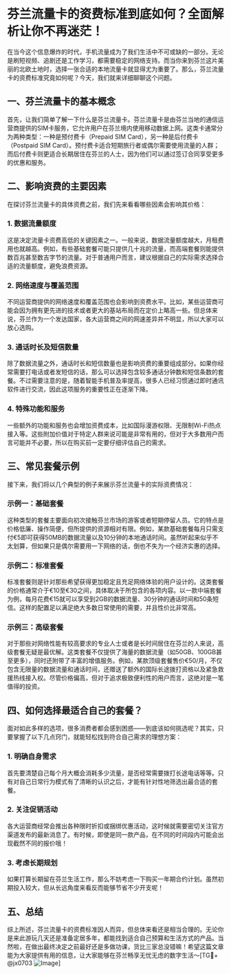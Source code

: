 # 芬兰流量卡的资费标准到底如何？全面解析让你不再迷茫！

在当今这个信息爆炸的时代，手机流量成为了我们生活中不可或缺的一部分。无论是刷短视频、追剧还是工作学习，都需要稳定的网络支持。而当你来到芬兰这片美丽的北欧土地时，选择一张合适的本地流量卡就显得尤为重要了。那么，芬兰流量卡的资费标准究竟如何呢？今天，我们就来详细聊聊这个问题。

## 一、芬兰流量卡的基本概念

首先，让我们简单了解一下什么是芬兰流量卡。芬兰流量卡是由芬兰当地的通信运营商提供的SIM卡服务，它允许用户在芬兰境内使用移动数据上网。这类卡通常分为两种类型：一种是预付费卡（Prepaid SIM Card），另一种是后付费卡（Postpaid SIM Card）。预付费卡适合短期旅行者或偶尔需要使用流量的人群；而后付费卡则更适合长期居住在芬兰的人士，因为他们可以通过签订合同享受更多的优惠和服务。

## 二、影响资费的主要因素

在探讨芬兰流量卡的具体资费之前，我们先来看看哪些因素会影响其价格：

### 1. 数据流量额度
这是决定流量卡资费高低的关键因素之一。一般来说，数据流量额度越大，月租费用也就越高。例如，有些基础套餐可能只提供几十兆的流量，而高端套餐则能提供数百兆甚至数吉字节的流量。对于普通用户而言，建议根据自己的实际需求选择合适的流量额度，避免浪费资源。

### 2. 网络速度与覆盖范围
不同运营商提供的网络速度和覆盖范围也会影响到资费水平。比如，某些运营商可能会因为拥有更先进的技术或者更大的基站布局而在定价上略高一些。但总体来说，芬兰作为一个发达国家，各大运营商之间的网速差异并不明显，所以大家可以放心选购。

### 3. 通话时长及短信数量
除了数据流量之外，通话时长和短信数量也是影响资费的重要组成部分。如果你经常需要打电话或者发短信的话，那么可以选择包含较多通话分钟数和短信条数的套餐。不过需要注意的是，随着智能手机普及率提高，很多人已经习惯通过即时通讯软件进行交流，因此这项服务的重要性正在逐渐下降。

### 4. 特殊功能和服务
一些额外的功能和服务也会增加资费成本，比如国际漫游权限、无限制Wi-Fi热点接入等。这些附加价值对于特定人群来说可能是非常有用的，但对于大多数用户而言可能并不必要，所以在购买前一定要仔细评估自己的需求。

## 三、常见套餐示例

接下来，我们将以几个典型的例子来展示芬兰流量卡的实际资费情况：

### 示例一：基础套餐
这种类型的套餐主要面向初次接触芬兰市场的游客或者短期停留人员。它的特点是价格低廉、操作简便，但所提供的资源相对有限。例如，某款基础套餐每月只需支付€5即可获得50MB的数据流量以及10分钟的本地通话时间。虽然听起来似乎不太划算，但如果只是偶尔需要用一下网络的话，倒也不失为一个经济实惠的选择。

### 示例二：标准套餐
标准套餐则是针对那些希望获得更加稳定且充足网络体验的用户设计的。这类套餐的价格通常介于€10至€30之间，具体取决于所包含的各项内容。以一款中端套餐为例，每月花费€15就可以享受到2GB的数据流量、30分钟的通话时间和50条短信。这样的配置足以满足绝大多数日常使用的需要，并且性价比非常高。

### 示例三：高级套餐
对于那些对网络性能有较高要求的专业人士或者是长时间居住在芬兰的人来说，高级套餐无疑是最优解。这类套餐不仅提供了海量的数据流量（如50GB、100GB甚至更多），同时还附带了丰富的增值服务。例如，某款顶级套餐售价€50/月，不仅包含无限量的数据流量和通话时间，还赠送了额外的国际长途拨打资格以及紧急救援热线接入权。尽管价格偏高，但对于追求极致便利性的用户而言，这绝对是一笔值得的投资。

## 四、如何选择最适合自己的套餐？

面对如此多样的选项，很多消费者都会感到困惑——到底该如何挑选呢？其实，只要掌握了以下几点窍门，就能轻松找到符合自己需求的理想方案：

### 1. 明确自身需求
首先要清楚自己每个月大概会消耗多少流量，是否经常需要拨打长途电话等等。只有对自己日常行为模式有了清晰的认识之后，才能有针对性地筛选出最合适的套餐。

### 2. 关注促销活动
各大运营商经常会推出各种限时折扣或捆绑优惠活动，这时候就需要密切关注官方渠道发布的最新消息了。有时候，即使是同一款产品，在不同的时间段内可能会出现截然不同的报价哦！

### 3. 考虑长期规划
如果打算长期留在芬兰生活工作，那么不妨考虑一下购买一年期合约计划。虽然初期投入较大，但从长远角度来看反而能够节省不少开支呢！

## 五、总结

综上所述，芬兰流量卡的资费标准因人而异，但总体来看还是相当合理的。无论你是来此游玩几天还是准备定居多年，都能找到适合自己预算和生活方式的产品。当然啦，在做出最终决定之前最好还是多做功课，货比三家总没错嘛！希望这篇文章能为大家提供有用的信息，让大家能够在芬兰畅享无忧无虑的数字生活～[TG💪+ @jx0703 ![Image](https://github.com/user-attachments/assets/dbca1d08-cadb-493c-b0ec-ad6f7a83f270)]